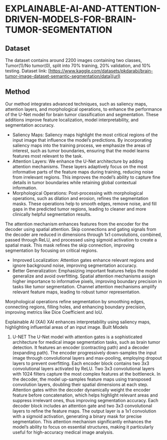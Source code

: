 # EXPLAINABLE-AI-AND-ATTENTION-DRIVEN-MODELS-FOR-BRAIN-TUMOR-SEGMENTATION
## Dataset
The dataset contains around 2200 images containing two classes, Tumor(1)/No tumor(0), split into 70% training, 20% validation, and 10% testing.
Dataset link: [https://www.kaggle.com/datasets/pkdarabi/brain-tumor-image-dataset-semantic-segmentation/data](url)

## Method
Our method integrates advanced techniques, such as saliency maps, attention layers, and morphological operations, to enhance the performance of the U-Net model for brain tumor classification and segmentation. These additions improve feature localization, model interpretability, and segmentation accuracy.

 + Saliency Maps: Saliency maps highlight the most critical regions of the input image that influence the model’s predictions. By incorporating saliency maps into the training process,
 we emphasize the areas of interest, such as tumor boundaries, ensuring that the model learns features most relevant to the task.
 + Attention Layers: We enhance the U-Net architecture by adding attention mechanisms. These layers adaptively focus on the most informative parts of the feature maps during training, reducing noise from irrelevant regions. This improves the model’s ability to capture fine details in tumor boundaries while retaining global contextual information.
 + Morphological Operations: Post-processing with morphological operations, such as dilation and erosion, refines the segmentation masks. These operations help to smooth edges, remove noise, and fill gaps in the predicted tumor regions, leading to cleaner and more clinically helpful segmentation results.

The attention mechanism enhances features from the encoder for the decoder using spatial attention. Skip connections and gating signals from the decoder are reduced in dimensions through 1x1 convolutions, combined, passed through ReLU, and processed using sigmoid activation to create a spatial mask. This mask refines the skip connection, improving segmentation by focusing on critical regions.

+ Improved Localization: Attention gates enhance relevant regions and ignore background noise, improving segmentation accuracy.
+ Better Generalization: Emphasizing important features helps the model generalize and avoid overfitting.
Spatial attention mechanisms assign higher importance to informative pixels, improving boundary precision in tasks like tumor segmentation. Channel attention mechanisms amplify relevant feature maps, leading to robust tumor representation.

Morphological operations refine segmentation by smoothing edges, connecting regions, filling holes, and enhancing boundary precision, improving metrics like Dice Coefficient and IoU.

Explainable AI (XAI)
XAI enhances interpretability using saliency maps, highlighting influential areas of an input image.
Built Models
1. U-NET
The U-Net model with attention gates is a sophisticated architecture for medical image segmentation tasks, such as brain tumor detection. It features an encoder (contracting path) and a decoder (expanding path). The encoder progressively down-samples the input image through convolutional layers and max-pooling, employing dropout layers to prevent overfitting. Each encoder block contains two 3x3 convolutional layers activated by ReLU. Two 3x3 convolutional layers with 1024 filters capture the most complex features at the bottleneck. In the decoder, the model up-samples feature maps using transposed convolution layers, doubling their spatial dimensions at each step. Attention gates within the decoder dynamically weight the encoder feature before concatenation, which helps highlight relevant areas and suppress irrelevant ones, thus improving segmentation accuracy. Each decoder block includes an attention gate and two 3x3 convolutional layers to refine the feature maps. The output layer is a 1x1 convolution with a sigmoid activation, generating a binary mask for precise segmentation. This attention mechanism significantly enhances the model’s ability to focus on essential structures, making it particularly useful for high-accuracy medical image analysis.
